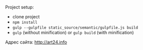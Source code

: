 Project setup:

 * clone project
 * `npm install`
 * `gulp --gulpfile static_source/semantic/gulpfile.js build`
 * `gulp` (without minification) or `gulp build` (with minification)

Адрес сайта:
 <http://art24.info>
